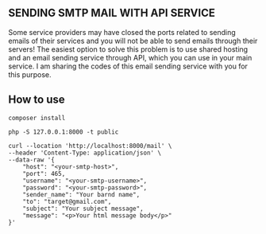 ## SENDING SMTP MAIL WITH API SERVICE

Some service providers may have closed the ports related to sending emails of their services and you will not be able to send emails through their servers! The easiest option to solve this problem is to use shared hosting and an email sending service through API, which you can use in your main service. I am sharing the codes of this email sending service with you for this purpose.

## How to use


```
composer install
```

```
php -S 127.0.0.1:8000 -t public
```

```
curl --location 'http://localhost:8000/mail' \
--header 'Content-Type: application/json' \
--data-raw '{
    "host": "<your-smtp-host>",
    "port": 465,
    "username": "<your-smtp-username>",
    "password": "<your-smtp-password>",
    "sender_name": "Your barnd name",
    "to": "target@gmail.com",
    "subject": "Your subject message",
    "message": "<p>Your html message body</p>"
}'
```